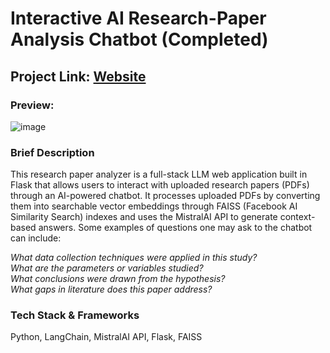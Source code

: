 # Interactive AI Research-Paper Analysis Chatbot (Completed)
## Project Link: [Website](https://interactive-ai-research-paper-analysis.onrender.com)
### Preview:
![image](https://github.com/user-attachments/assets/e5a5c25f-c73b-4323-b5f6-dcb53a2351ce)

### Brief Description
This research paper analyzer is a full-stack LLM web application built in Flask that allows users to interact with uploaded research papers (PDFs) through an AI-powered chatbot. It processes uploaded PDFs by converting them into searchable vector embeddings through FAISS (Facebook AI Similarity Search) indexes and uses the MistralAI API to generate context-based answers. Some examples of questions one may ask to the chatbot can include:

*What data collection techniques were applied in this study? <br />
What are the parameters or variables studied? <br />
What conclusions were drawn from the hypothesis? <br />
What gaps in literature does this paper address?*

### Tech Stack & Frameworks
Python, LangChain, MistralAI API, Flask, FAISS

